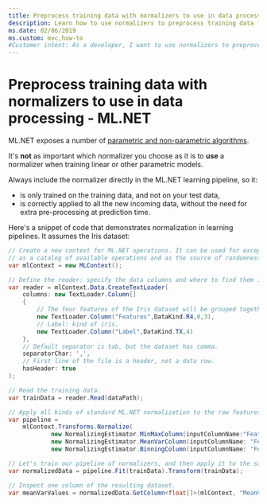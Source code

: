 ```yaml
---
title: Preprocess training data with normalizers to use in data processing - ML.NET
description: Learn how to use normalizers to preprocess training data for use in machine learning model building, training, and scoring with ML.NET
ms.date: 02/06/2019
ms.custom: mvc,how-to
#Customer intent: As a developer, I want to use normalizers to preprocess training data so that I can optimize it in machine learning model building, training, and scoring with ML.NET.
---
```

# Preprocess training data with normalizers to use in data processing - ML.NET

ML.NET exposes a number of [parametric and non-parametric algorithms](https://machinelearningmastery.com/parametric-and-nonparametric-machine-learning-algorithms/).

It's **not** as important which normalizer you choose as it is to **use** a normalizer when training linear or other parametric models.

Always include the normalizer directly in the ML.NET learning pipeline, so it:

- is only trained on the training data, and not on your test data,
- is correctly applied to all the new incoming data, without the need for extra pre-processing at prediction time.

Here's a snippet of code that demonstrates normalization in learning pipelines. It assumes the Iris dataset:

```csharp
// Create a new context for ML.NET operations. It can be used for exception tracking and logging, 
// as a catalog of available operations and as the source of randomness.
var mlContext = new MLContext();

// Define the reader: specify the data columns and where to find them in the text file.
var reader = mlContext.Data.CreateTextLoader(
    columns: new TextLoader.Column[]
    {
        // The four features of the Iris dataset will be grouped together as one Features column.
        new TextLoader.Column("Features",DataKind.R4,0,3),
        // Label: kind of iris.
        new TextLoader.Column("Label",DataKind.TX,4)
    },
    // Default separator is tab, but the dataset has comma.
    separatorChar: ',',
    // First line of the file is a header, not a data row.
    hasHeader: true
);

// Read the training data.
var trainData = reader.Read(dataPath);

// Apply all kinds of standard ML.NET normalization to the raw features.
var pipeline =
    mlContext.Transforms.Normalize(
            new NormalizingEstimator.MinMaxColumn(inputColumnName:"Features", outputColumnName:"MinMaxNormalized", fixZero: true),
            new NormalizingEstimator.MeanVarColumn(inputColumnName: "Features", outputColumnName: "MeanVarNormalized", fixZero: true),
            new NormalizingEstimator.BinningColumn(inputColumnName: "Features", outputColumnName: "BinNormalized", numBins: 256));

// Let's train our pipeline of normalizers, and then apply it to the same data.
var normalizedData = pipeline.Fit(trainData).Transform(trainData);

// Inspect one column of the resulting dataset.
var meanVarValues = normalizedData.GetColumn<float[]>(mlContext, "MeanVarNormalized").ToArray();
```
